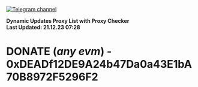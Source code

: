 [![Telegram channel](https://img.shields.io/endpoint?url=https://runkit.io/damiankrawczyk/telegram-badge/branches/master?url=https://t.me/n4z4v0d)](https://t.me/n4z4v0d) 

**Dynamic Updates Proxy List with Proxy Checker**  
**Last Updated: 21.12.23 07:28**

# DONATE (_any evm_) - 0xDEADf12DE9A24b47Da0a43E1bA70B8972F5296F2
